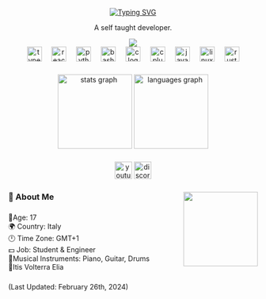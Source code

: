

<div align="center">

<a href="https://git.io/typing-svg"><img src="https://readme-typing-svg.herokuapp.com?font=Fira+Code&pause=1000&color=8704F7&center=true&random=false&width=435&lines=I'm+AleDev" alt="Typing SVG" /></a>


<p>A self taught developer.</p>

<div align="center">
  <img src="https://profile-counter.glitch.me/YoSupItsAle/count.svg?"  />
</div>


  
  <img src="https://cdn.jsdelivr.net/gh/devicons/devicon/icons/typescript/typescript-original.svg" height="30" alt="typescript logo"  />
  <img width="12" />
  <img src="https://cdn.jsdelivr.net/gh/devicons/devicon/icons/react/react-original.svg" height="30" alt="react logo"  />
  <img width="12" />
  <img src="https://cdn.jsdelivr.net/gh/devicons/devicon/icons/python/python-original.svg" height="30" alt="python logo"  />
  <img width="12" />
  <img src="https://cdn.jsdelivr.net/gh/devicons/devicon/icons/bash/bash-original.svg" height="30" alt="bash logo"  />
  <img width="12" />
  <img src="https://cdn.jsdelivr.net/gh/devicons/devicon/icons/c/c-original.svg" height="30" alt="c logo"  />
  <img width="12" />
  <img src="https://cdn.jsdelivr.net/gh/devicons/devicon/icons/cplusplus/cplusplus-original.svg" height="30" alt="cplusplus logo"  />
  <img width="12" />
  <img src="https://cdn.jsdelivr.net/gh/devicons/devicon/icons/java/java-original.svg" height="30" alt="java logo"  />
  <img width="12" />
  <img src="https://cdn.jsdelivr.net/gh/devicons/devicon/icons/linux/linux-original.svg" height="30" alt="linux logo"  />
  <img width="12" />
  <img src="https://skillicons.dev/icons?i=rust" height="30" alt="rust logo"  />
</div>

###

<div align="center">
  <img src="https://github-readme-stats.vercel.app/api?username=YoSupItsAle&hide_title=false&hide_rank=false&show_icons=true&include_all_commits=true&count_private=true&disable_animations=false&theme=dracula&locale=en&hide_border=false" height="150" alt="stats graph"  />
  <img src="https://github-readme-stats.vercel.app/api/top-langs?username=YoSupItsAle&locale=en&hide_title=false&layout=compact&card_width=320&langs_count=5&theme=dracula&hide_border=false" height="150" alt="languages graph"  />
</div>

###

<div align="center">
  <img src="https://img.shields.io/static/v1?message=Youtube&logo=youtube&label=&color=FF0000&logoColor=white&labelColor=&style=for-the-badge" height="35" alt="youtube logo"  />
  <img src="https://img.shields.io/static/v1?message=Discord&logo=discord&label=&color=7289DA&logoColor=white&labelColor=&style=for-the-badge" height="35" alt="discord logo"  />
</div>

###

<img align="right" height="150" src="https://media.giphy.com/media/v1.Y2lkPTc5MGI3NjExYjAwaDc2OGh0NmI3Y3J1NHJnOXFjaTZtMzhuZHgwNmdhczVvd2FnNCZlcD12MV9pbnRlcm5hbF9naWZfYnlfaWQmY3Q9Zw/FoVzfcqCDSb7zCynOp/giphy.gif"  />

###

<h3 align="left">🧐 About Me</h3>

###

<p align="left">🗿Age: 17<br>🌍 Country: Italy<br>🕛 Time Zone: GMT+1<br>💵 Job: Student & Engineer<br>🎼Musical Instruments: Piano, Guitar, Drums<br>🏫Itis Volterra Elia</p>

###

<p align="left">(Last Updated: February 26th, 2024)</p>

###
